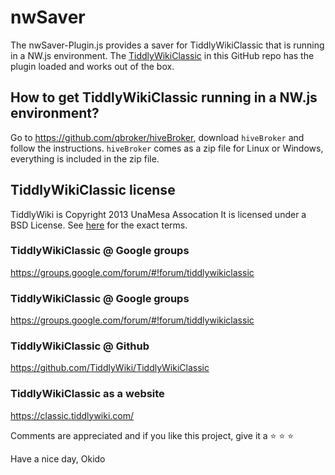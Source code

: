 # nwSaver
The nwSaver-Plugin.js provides a saver for TiddlyWikiClassic that is running in a NW.js environment.
The [TiddlyWikiClassic](https://github.com/qbroker/nwSaver) in this GitHub repo has the plugin loaded and works out of the box.

## How to get TiddlyWikiClassic running in a NW.js environment?
Go to https://github.com/qbroker/hiveBroker, download `hiveBroker` and follow the instructions. 
`hiveBroker` comes as a zip file for Linux or Windows, everything is included in the zip file.

## TiddlyWikiClassic license
TiddlyWiki is Copyright 2013 UnaMesa Assocation
It is licensed under a BSD License. See [here](https://github.com/TiddlyWiki/tiddlywiki/blob/master/html/copyright.txt) for the exact terms.

### TiddlyWikiClassic @ Google groups
https://groups.google.com/forum/#!forum/tiddlywikiclassic

### TiddlyWikiClassic @ Google groups
https://groups.google.com/forum/#!forum/tiddlywikiclassic

### TiddlyWikiClassic @ Github
https://github.com/TiddlyWiki/TiddlyWikiClassic

### TiddlyWikiClassic as a website
https://classic.tiddlywiki.com/


Comments are appreciated and if you like this project, give it a :star: :star: :star:


Have a nice day, Okido
